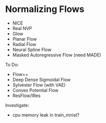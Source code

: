 # Normalizing Flows

- NICE
- Real NVP
- Glow
- Planar Flow
- Radial Flow
- Neural Spline Flow
- Masked Autoregressive Flow (need MADE)

To Do:
- Flow++
- Deep Dense Sigmoidal Flow
- Sylvester Flow (with VAE)
- Convex Potential Flow
- ResFlow/IRes

Investigate:
- cpu memory leak in train_mnist?

